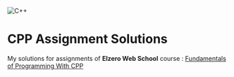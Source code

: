 ![C++](https://www.educative.io/v2api/editorpage/5393602882568192/image/6038586442907648)
# CPP Assignment Solutions
My solutions for assignments of **Elzero Web School** course : [Fundamentals of Programming With CPP](https://elzero.org/study/cplusplus-study-plan/)

